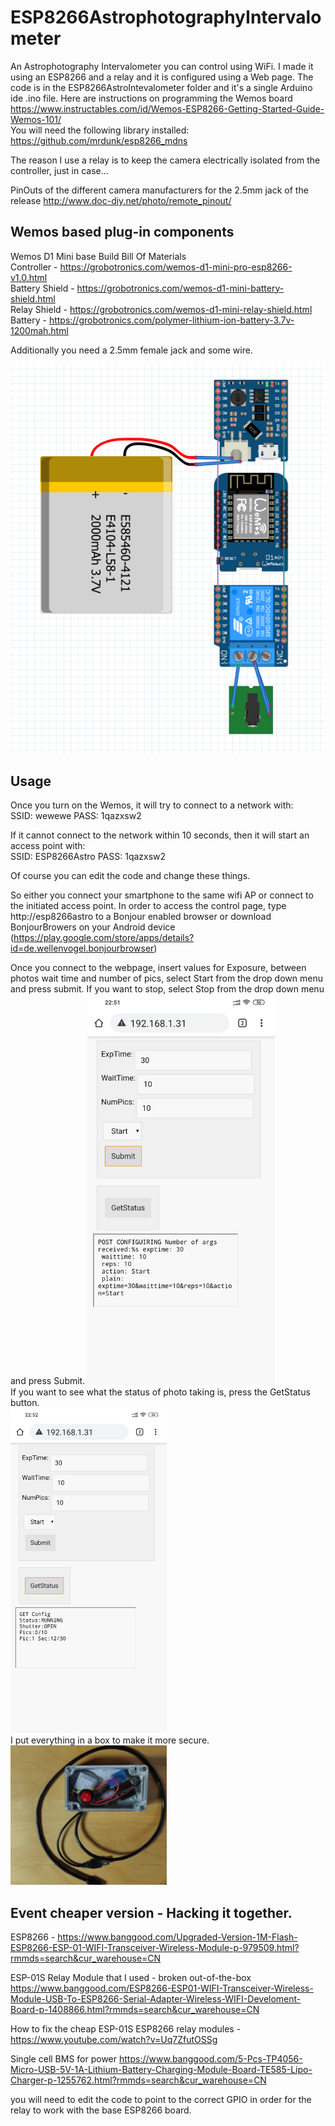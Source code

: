 # ESP8266AstrophotographyIntervalometer

An Astrophotography Intervalometer you can control using WiFi. I made it using an ESP8266 and a relay and it is configured using a Web page. The code is in the ESP8266AstroIntevalometer folder and it's a single Arduino ide .ino file. 
Here are instructions on programming the Wemos board https://www.instructables.com/id/Wemos-ESP8266-Getting-Started-Guide-Wemos-101/  
You will need the following library installed:  
https://github.com/mrdunk/esp8266_mdns  

The reason I use a relay is to keep the camera electrically isolated from the controller, just in case... 

PinOuts of the different camera manufacturers for the 2.5mm jack of the release
http://www.doc-diy.net/photo/remote_pinout/

## Wemos based plug-in components
Wemos D1 Mini base Build Bill Of Materials  
Controller - https://grobotronics.com/wemos-d1-mini-pro-esp8266-v1.0.html  
Battery Shield - https://grobotronics.com/wemos-d1-mini-battery-shield.html  
Relay Shield - https://grobotronics.com/wemos-d1-mini-relay-shield.html  
Battery - https://grobotronics.com/polymer-lithium-ion-battery-3.7v-1200mah.html  

Additionally you need a 2.5mm female jack and some wire.

![Wemos Schematic](https://github.com/DennisStav/ESP8266AstrophotographyIntervalometer/blob/master/photos/WemosSchematic.png)  

## Usage
Once you turn on the Wemos, it will try to connect to a network with:  
SSID: wewewe
PASS: 1qazxsw2    
  
If it cannot connect to the network  within 10 seconds, then it will start an access point with:  
SSID: ESP8266Astro
PASS: 1qazxsw2  

Of course you can edit the code and change these things.  

So either you connect your smartphone to the same wifi AP or connect to the initiated access point. 
In order to access the control page, type http://esp8266astro to a Bonjour enabled browser or download BonjourBrowers on your Android device (https://play.google.com/store/apps/details?id=de.wellenvogel.bonjourbrowser)  

<div>
Once you connect to the webpage, insert values for Exposure, between photos wait time and number of pics, select Start from the drop down menu and press submit. If you want to stop, select Stop from the drop down menu and press Submit. 
<img src="photos/StartRun.png" alt="Starting Intervalometer" width="300"/>
<br></div>  
    
<div>
If you want to see what the status of photo taking is, press the GetStatus button.  
<br>
<img src="photos/GetStatus.png" alt="Getting Status" width="250"/>
</div>
  
<div>  
I put everything in a box to make it more secure.<br>
<img src="photos/InABox.jpg " alt="All In a Box" width="250"/>
</div>

## Event cheaper version - Hacking it together. 
ESP8266 - 
https://www.banggood.com/Upgraded-Version-1M-Flash-ESP8266-ESP-01-WIFI-Transceiver-Wireless-Module-p-979509.html?rmmds=search&cur_warehouse=CN  

ESP-01S Relay Module that I used - broken out-of-the-box
https://www.banggood.com/ESP8266-ESP01-WIFI-Transceiver-Wireless-Module-USB-To-ESP8266-Serial-Adapter-Wireless-WIFI-Develoment-Board-p-1408866.html?rmmds=search&cur_warehouse=CN
  
How to fix the cheap ESP-01S ESP8266 relay modules - https://www.youtube.com/watch?v=Uq7ZfutOSSg 

Single cell BMS for power
https://www.banggood.com/5-Pcs-TP4056-Micro-USB-5V-1A-Lithium-Battery-Charging-Module-Board-TE585-Lipo-Charger-p-1255762.html?rmmds=search&cur_warehouse=CN

you will need to edit the code to point to the correct GPIO in order for the relay to work with the base ESP8266 board.  





